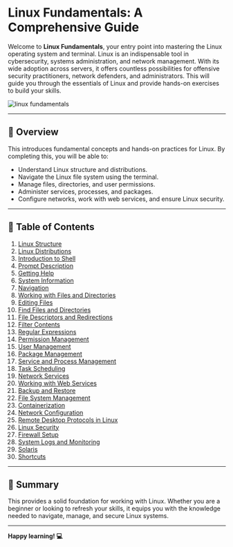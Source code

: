 # Linux Fundamentals: A Comprehensive Guide
Welcome to **Linux Fundamentals**, your entry point into mastering the Linux operating system and terminal. Linux is an indispensable tool in cybersecurity, systems administration, and network management. With its wide adoption across servers, it offers countless possibilities for offensive security practitioners, network defenders, and administrators. This will guide you through the essentials of Linux and provide hands-on exercises to build your skills.

![linux fundamentals](https://miro.medium.com/v2/resize:fit:740/0*ZLy2CvClAS4SBp86.jpg)

---

## 🌟 **Overview**
This introduces fundamental concepts and hands-on practices for Linux. By completing this, you will be able to:  
- Understand Linux structure and distributions.  
- Navigate the Linux file system using the terminal.  
- Manage files, directories, and user permissions.  
- Administer services, processes, and packages.  
- Configure networks, work with web services, and ensure Linux security.  

---

## 📖 **Table of Contents**
1. [Linux Structure](https://github.com/Deeptig9138/Linux-Fundamentals/tree/main/1.%20Linux%20Structure)  
2. [Linux Distributions](https://github.com/Deeptig9138/Linux-Fundamentals/tree/main/2.%20Linux%20Distributions)  
3. [Introduction to Shell](https://github.com/Deeptig9138/Linux-Fundamentals/tree/main/3.%20Introduction%20to%20Shell)  
4. [Prompt Description](https://github.com/Deeptig9138/Linux-Fundamentals/tree/main/4.%20Prompt%20Description)  
5. [Getting Help](https://github.com/Deeptig9138/Linux-Fundamentals/tree/main/5.%20Getting%20Help)  
6. [System Information](https://github.com/Deeptig9138/Linux-Fundamentals/tree/main/6.%20System%20Information)  
7. [Navigation](https://github.com/Deeptig9138/Linux-Fundamentals/tree/main/7.%20Navigation)  
8. [Working with Files and Directories](https://github.com/Deeptig9138/Linux-Fundamentals/tree/main/8.%20Working%20with%20Files%20and%20Directories)  
9. [Editing Files](https://github.com/Deeptig9138/Linux-Fundamentals/tree/main/9.%20Editing%20Files)  
10. [Find Files and Directories](https://github.com/Deeptig9138/Linux-Fundamentals/tree/main/10.%20Find%20Files%20and%20Directories)  
11. [File Descriptors and Redirections](#file-descriptors-and-redirections)  
12. [Filter Contents](#filter-contents)  
13. [Regular Expressions](#regular-expressions)  
14. [Permission Management](#permission-management)  
15. [User Management](#user-management)  
16. [Package Management](#package-management)  
17. [Service and Process Management](#service-and-process-management)  
18. [Task Scheduling](#task-scheduling)  
19. [Network Services](#network-services)  
20. [Working with Web Services](#working-with-web-services)  
21. [Backup and Restore](#backup-and-restore)  
22. [File System Management](#file-system-management)  
23. [Containerization](#containerization)  
24. [Network Configuration](#network-configuration)  
25. [Remote Desktop Protocols in Linux](#remote-desktop-protocols-in-linux)  
26. [Linux Security](#linux-security)  
27. [Firewall Setup](#firewall-setup)  
28. [System Logs and Monitoring](#system-logs-and-monitoring)  
29. [Solaris](#solaris)  
30. [Shortcuts](#shortcuts)  

---

## 📝 **Summary**

This provides a solid foundation for working with Linux. Whether you are a beginner or looking to refresh your skills, it equips you with the knowledge needed to navigate, manage, and secure Linux systems. 

---

**Happy learning! 💻**
